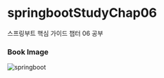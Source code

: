 # springbootStudyChap06
스프링부트 핵심 가이드 챕터 06 공부

### Book Image
![springboot](https://user-images.githubusercontent.com/71891870/190856787-2e859132-4e8d-41cd-a4d1-580756c3ee14.jpg)
